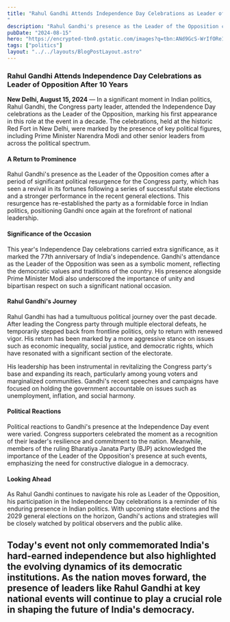 ```yaml
---
title: "Rahul Gandhi Attends Independence Day Celebrations as Leader of Opposition After 10 Years
"
description: "Rahul Gandhi's presence as the Leader of the Opposition comes after a period of significant political resurgence for the Congress party, which has seen a revival in its fortunes following a series of successful state elections "
pubDate: "2024-08-15"
hero: "https://encrypted-tbn0.gstatic.com/images?q=tbn:ANd9GcS-WrIfORe1GtgzxJ4a4hPiR9NY1UlvTNd_4Q&s"
tags: ["politics"]
layout: "../../layouts/BlogPostLayout.astro"
---
```

### Rahul Gandhi Attends Independence Day Celebrations as Leader of Opposition After 10 Years

**New Delhi, August 15, 2024** — In a significant moment in Indian politics, Rahul Gandhi, the Congress party leader, attended the Independence Day celebrations as the Leader of the Opposition, marking his first appearance in this role at the event in a decade. The celebrations, held at the historic Red Fort in New Delhi, were marked by the presence of key political figures, including Prime Minister Narendra Modi and other senior leaders from across the political spectrum.

#### **A Return to Prominence**
Rahul Gandhi's presence as the Leader of the Opposition comes after a period of significant political resurgence for the Congress party, which has seen a revival in its fortunes following a series of successful state elections and a stronger performance in the recent general elections. This resurgence has re-established the party as a formidable force in Indian politics, positioning Gandhi once again at the forefront of national leadership.

#### **Significance of the Occasion**
This year's Independence Day celebrations carried extra significance, as it marked the 77th anniversary of India's independence. Gandhi's attendance as the Leader of the Opposition was seen as a symbolic moment, reflecting the democratic values and traditions of the country. His presence alongside Prime Minister Modi also underscored the importance of unity and bipartisan respect on such a significant national occasion.

#### **Rahul Gandhi's Journey**
Rahul Gandhi has had a tumultuous political journey over the past decade. After leading the Congress party through multiple electoral defeats, he temporarily stepped back from frontline politics, only to return with renewed vigor. His return has been marked by a more aggressive stance on issues such as economic inequality, social justice, and democratic rights, which have resonated with a significant section of the electorate.

His leadership has been instrumental in revitalizing the Congress party's base and expanding its reach, particularly among young voters and marginalized communities. Gandhi's recent speeches and campaigns have focused on holding the government accountable on issues such as unemployment, inflation, and social harmony.

#### **Political Reactions**
Political reactions to Gandhi's presence at the Independence Day event were varied. Congress supporters celebrated the moment as a recognition of their leader's resilience and commitment to the nation. Meanwhile, members of the ruling Bharatiya Janata Party (BJP) acknowledged the importance of the Leader of the Opposition's presence at such events, emphasizing the need for constructive dialogue in a democracy.

#### **Looking Ahead**
As Rahul Gandhi continues to navigate his role as Leader of the Opposition, his participation in the Independence Day celebrations is a reminder of his enduring presence in Indian politics. With upcoming state elections and the 2029 general elections on the horizon, Gandhi's actions and strategies will be closely watched by political observers and the public alike.

Today's event not only commemorated India's hard-earned independence but also highlighted the evolving dynamics of its democratic institutions. As the nation moves forward, the presence of leaders like Rahul Gandhi at key national events will continue to play a crucial role in shaping the future of India's democracy.
---